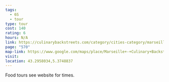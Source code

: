 ```yaml
---
tags:
  - 6S
  - tour
type: tour
cost: 140
rating: 6
hours: N/A
link: https://culinarybackstreets.com/category/cities-category/marseille/
page: "570"
map-link: https://www.google.com/maps/place/Marseille+-+Culinary+Backstreets+Marseille+-+Food+Tours/@43.295749,5.3722667,17z/data=!3m1!4b1!4m6!3m5!1s0x12c9c14e1683e069:0x71351f7f22966cb5!8m2!3d43.2957451!4d5.3748416!16s%2Fg%2F11j025lq5w?entry=ttu&g_ep=EgoyMDI0MTAwNy4xIKXMDSoASAFQAw%3D%3D
visit: 
location: 43.2958034,5.3748837
---
```

Food tours see website for times.